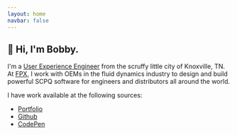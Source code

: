 ```yaml
---
layout: home
navbar: false
---
```


## 👋 Hi, I'm Bobby.

I'm a [User Experience Engineer](/what-i-do/) from the scruffy little city of
Knoxville, TN. At [FPX](https://www.fpx.com/), I work with OEMs in the fluid
dynamics industry to design and build powerful SCPQ software for engineers and
distributors all around the world.

I have work available at the following sources:

- [Portfolio](/portfolio/)
- [Github](https://github.com/orangedaisy/)
- [CodePen](https://codepen.io/bobbyshowalter/)
